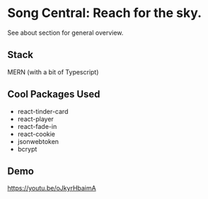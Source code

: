 # Song Central: Reach for the sky.

See about section for general overview.

## Stack 
MERN (with a bit of Typescript)

## Cool Packages Used
* react-tinder-card
* react-player
* react-fade-in
* react-cookie
* jsonwebtoken
* bcrypt

## Demo
https://youtu.be/oJkyrHbaimA

